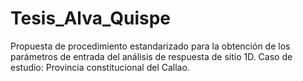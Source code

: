 # Tesis_Alva_Quispe
Propuesta de procedimiento estandarizado para la obtención de los parámetros de entrada del análisis de respuesta de sitio 1D. Caso de estudio: Provincia  constitucional del Callao.
